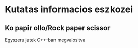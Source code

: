 # Kutatas informacios eszkozei
## Ko papir ollo/Rock paper scissor
Egyszeru jatek C++-ban megvalositva

